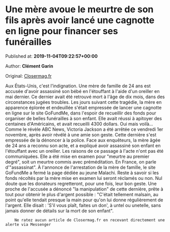 
# Une mère avoue le meurtre de son fils après avoir lancé une cagnotte en ligne pour financer ses funérailles

Published at: **2019-11-04T09:22:57+00:00**

Author: **Clément Garin**

Original: [Closermag.fr](https://www.closermag.fr/vecu/faits-divers/une-mere-avoue-le-meurtre-de-son-fils-apres-avoir-lance-une-cagnotte-en-ligne-po-1044022)

Aux États-Unis, c'est l'indignation. Une mère de famille de 24 ans est accusée d'avoir assassiné son bébé en l'étouffant à l'aide d'un oreiller en mai dernier. Ce dernier avait été retrouvé mort à l'âge de dix mois, dans des circonstances jugées troubles. Les jours suivant cette tragédie, la mère en apparence éplorée et endeuillée s'était empressée de lancer une cagnotte en ligne sur le site GoFundMe, dans l'espoir de recueillir des fonds pour organiser de belles funérailles à son enfant. Elle avait réussi à apitoyer des centaines d'Américains, et avait recueilli 4300 dollars.
Oui mais voilà... Comme le révèle ABC News, Victoria Jackson a été arrêtée ce vendredi 1er novembre, après avoir révélé à une amie son geste. Cette dernière s'est empressée de la dénoncer à la police. Face aux enquêteurs, la mère âgée de 24 ans a reconnu son acte, et a expliqué avoir assassiné son enfant en l'étouffant avec un oreiller. Les raisons de ce passage à l'acte n'ont pas été communiquées. Elle a été mise en examen pour "meurtre au premier degré", soit un meurtre commis avec préméditation. En France, on parle d'"assassinat".
À l'annonce de l'arrestation de la mère de famille, le site GoFundMe a fermé la page dédiée au jeune Malachi. Reste à savoir si les fonds récoltés par la mère mise en examen lui seront réclamés ou non. Nul doute que les donateurs regretteront, pour une fois, leur bon geste. Une proche de l'accusée a dénoncé "la manipulation" de cette dernière, prête à tout pour obtenir le plus d'argent possible : "C'était tellement malsain, au point qu'elle tendait presque la main pour qu'on lui donne régulièrement de l'argent. Elle disait : 'S'il vous plaît, faites un don', à untel ou unetelle, sans jamais donner de détails sur la mort de son enfant".

        Ne ratez aucun article de Closermag.fr en recevant directement une alerte via Messenger
      
